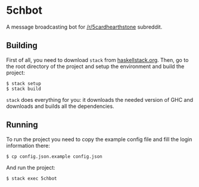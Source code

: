 # 5chbot

A message broadcasting bot for [/r/5cardhearthstone](https://www.reddit.com/r/5cardhearthstone) subreddit.

## Building

First of all, you need to download `stack` from [haskellstack.org](http://docs.haskellstack.org/en/stable/README/).
Then, go to the root directory of the project and setup the environment and build the project:

    $ stack setup
    $ stack build

`stack` does everything for you: it downloads the needed version of GHC and downloads and builds all the dependencies.

## Running

To run the project you need to copy the example config file and fill the login information there:

    $ cp config.json.example config.json

And run the project:

    $ stack exec 5chbot
